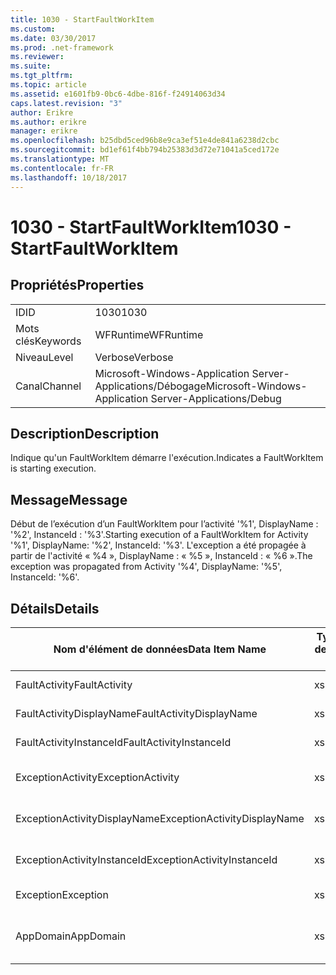 ```yaml
---
title: 1030 - StartFaultWorkItem
ms.custom: 
ms.date: 03/30/2017
ms.prod: .net-framework
ms.reviewer: 
ms.suite: 
ms.tgt_pltfrm: 
ms.topic: article
ms.assetid: e1601fb9-0bc6-4dbe-816f-f24914063d34
caps.latest.revision: "3"
author: Erikre
ms.author: erikre
manager: erikre
ms.openlocfilehash: b25dbd5ced96b8e9ca3ef51e4de841a6238d2cbc
ms.sourcegitcommit: bd1ef61f4bb794b25383d3d72e71041a5ced172e
ms.translationtype: MT
ms.contentlocale: fr-FR
ms.lasthandoff: 10/18/2017
---
```

# <a name="1030---startfaultworkitem"></a><span data-ttu-id="0ea5b-102">1030 - StartFaultWorkItem</span><span class="sxs-lookup"><span data-stu-id="0ea5b-102">1030 - StartFaultWorkItem</span></span>
## <a name="properties"></a><span data-ttu-id="0ea5b-103">Propriétés</span><span class="sxs-lookup"><span data-stu-id="0ea5b-103">Properties</span></span>  
  
|||  
|-|-|  
|<span data-ttu-id="0ea5b-104">ID</span><span class="sxs-lookup"><span data-stu-id="0ea5b-104">ID</span></span>|<span data-ttu-id="0ea5b-105">1030</span><span class="sxs-lookup"><span data-stu-id="0ea5b-105">1030</span></span>|  
|<span data-ttu-id="0ea5b-106">Mots clés</span><span class="sxs-lookup"><span data-stu-id="0ea5b-106">Keywords</span></span>|<span data-ttu-id="0ea5b-107">WFRuntime</span><span class="sxs-lookup"><span data-stu-id="0ea5b-107">WFRuntime</span></span>|  
|<span data-ttu-id="0ea5b-108">Niveau</span><span class="sxs-lookup"><span data-stu-id="0ea5b-108">Level</span></span>|<span data-ttu-id="0ea5b-109">Verbose</span><span class="sxs-lookup"><span data-stu-id="0ea5b-109">Verbose</span></span>|  
|<span data-ttu-id="0ea5b-110">Canal</span><span class="sxs-lookup"><span data-stu-id="0ea5b-110">Channel</span></span>|<span data-ttu-id="0ea5b-111">Microsoft-Windows-Application Server-Applications/Débogage</span><span class="sxs-lookup"><span data-stu-id="0ea5b-111">Microsoft-Windows-Application Server-Applications/Debug</span></span>|  
  
## <a name="description"></a><span data-ttu-id="0ea5b-112">Description</span><span class="sxs-lookup"><span data-stu-id="0ea5b-112">Description</span></span>  
 <span data-ttu-id="0ea5b-113">Indique qu'un FaultWorkItem démarre l'exécution.</span><span class="sxs-lookup"><span data-stu-id="0ea5b-113">Indicates a FaultWorkItem is starting execution.</span></span>  
  
## <a name="message"></a><span data-ttu-id="0ea5b-114">Message</span><span class="sxs-lookup"><span data-stu-id="0ea5b-114">Message</span></span>  
 <span data-ttu-id="0ea5b-115">Début de l’exécution d’un FaultWorkItem pour l’activité '%1', DisplayName : '%2', InstanceId : '%3'.</span><span class="sxs-lookup"><span data-stu-id="0ea5b-115">Starting execution of a FaultWorkItem for Activity '%1', DisplayName: '%2', InstanceId: '%3'.</span></span>  <span data-ttu-id="0ea5b-116">L'exception a été propagée à partir de l'activité « %4 », DisplayName : « %5 », InstanceId : « %6 ».</span><span class="sxs-lookup"><span data-stu-id="0ea5b-116">The exception was propagated from Activity '%4', DisplayName: '%5', InstanceId: '%6'.</span></span>  
  
## <a name="details"></a><span data-ttu-id="0ea5b-117">Détails</span><span class="sxs-lookup"><span data-stu-id="0ea5b-117">Details</span></span>  
  
|<span data-ttu-id="0ea5b-118">Nom d'élément de données</span><span class="sxs-lookup"><span data-stu-id="0ea5b-118">Data Item Name</span></span>|<span data-ttu-id="0ea5b-119">Type d'élément de données</span><span class="sxs-lookup"><span data-stu-id="0ea5b-119">Data Item Type</span></span>|<span data-ttu-id="0ea5b-120">Description</span><span class="sxs-lookup"><span data-stu-id="0ea5b-120">Description</span></span>|  
|--------------------|--------------------|-----------------|  
|<span data-ttu-id="0ea5b-121">FaultActivity</span><span class="sxs-lookup"><span data-stu-id="0ea5b-121">FaultActivity</span></span>|<span data-ttu-id="0ea5b-122">xs:string</span><span class="sxs-lookup"><span data-stu-id="0ea5b-122">xs:string</span></span>|<span data-ttu-id="0ea5b-123">Nom de type de l'activité d'erreur.</span><span class="sxs-lookup"><span data-stu-id="0ea5b-123">The type name of the fault activity.</span></span>|  
|<span data-ttu-id="0ea5b-124">FaultActivityDisplayName</span><span class="sxs-lookup"><span data-stu-id="0ea5b-124">FaultActivityDisplayName</span></span>|<span data-ttu-id="0ea5b-125">xs:string</span><span class="sxs-lookup"><span data-stu-id="0ea5b-125">xs:string</span></span>|<span data-ttu-id="0ea5b-126">Nom complet de l'activité d'erreur.</span><span class="sxs-lookup"><span data-stu-id="0ea5b-126">The display name of the fault activity.</span></span>|  
|<span data-ttu-id="0ea5b-127">FaultActivityInstanceId</span><span class="sxs-lookup"><span data-stu-id="0ea5b-127">FaultActivityInstanceId</span></span>|<span data-ttu-id="0ea5b-128">xs:string</span><span class="sxs-lookup"><span data-stu-id="0ea5b-128">xs:string</span></span>|<span data-ttu-id="0ea5b-129">ID d'instance de l'activité d'erreur.</span><span class="sxs-lookup"><span data-stu-id="0ea5b-129">The instance id of the fault activity.</span></span>|  
|<span data-ttu-id="0ea5b-130">ExceptionActivity</span><span class="sxs-lookup"><span data-stu-id="0ea5b-130">ExceptionActivity</span></span>|<span data-ttu-id="0ea5b-131">xs:string</span><span class="sxs-lookup"><span data-stu-id="0ea5b-131">xs:string</span></span>|<span data-ttu-id="0ea5b-132">Nom de type de l'activité qui a levé l'exception.</span><span class="sxs-lookup"><span data-stu-id="0ea5b-132">The type name of the activity that threw the exception.</span></span>|  
|<span data-ttu-id="0ea5b-133">ExceptionActivityDisplayName</span><span class="sxs-lookup"><span data-stu-id="0ea5b-133">ExceptionActivityDisplayName</span></span>|<span data-ttu-id="0ea5b-134">xs:string</span><span class="sxs-lookup"><span data-stu-id="0ea5b-134">xs:string</span></span>|<span data-ttu-id="0ea5b-135">Nom complet de l'activité qui a levé l'exception.</span><span class="sxs-lookup"><span data-stu-id="0ea5b-135">The display name of the activity that threw the exception.</span></span>|  
|<span data-ttu-id="0ea5b-136">ExceptionActivityInstanceId</span><span class="sxs-lookup"><span data-stu-id="0ea5b-136">ExceptionActivityInstanceId</span></span>|<span data-ttu-id="0ea5b-137">xs:string</span><span class="sxs-lookup"><span data-stu-id="0ea5b-137">xs:string</span></span>|<span data-ttu-id="0ea5b-138">ID d'instance de l'activité ayant levé l'exception.</span><span class="sxs-lookup"><span data-stu-id="0ea5b-138">The instance id of the activity that threw the exception.</span></span>|  
|<span data-ttu-id="0ea5b-139">Exception</span><span class="sxs-lookup"><span data-stu-id="0ea5b-139">Exception</span></span>|<span data-ttu-id="0ea5b-140">xs:string</span><span class="sxs-lookup"><span data-stu-id="0ea5b-140">xs:string</span></span>|<span data-ttu-id="0ea5b-141">Détails de l'exception</span><span class="sxs-lookup"><span data-stu-id="0ea5b-141">The exception details for the exception</span></span>|  
|<span data-ttu-id="0ea5b-142">AppDomain</span><span class="sxs-lookup"><span data-stu-id="0ea5b-142">AppDomain</span></span>|<span data-ttu-id="0ea5b-143">xs:string</span><span class="sxs-lookup"><span data-stu-id="0ea5b-143">xs:string</span></span>|<span data-ttu-id="0ea5b-144">Chaîne retournée par AppDomain.CurrentDomain.FriendlyName.</span><span class="sxs-lookup"><span data-stu-id="0ea5b-144">The string returned by AppDomain.CurrentDomain.FriendlyName.</span></span>|
